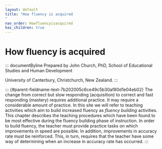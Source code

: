 ```yaml
---
layout: default
title: "How fluency is acquired 
"
nav_order: Howfluencyisacquired
has_children: true
---
```

# How fluency is acquired 


::: documentByline
Prepared by John Church, PhD, School of Educational Studies and Human
Development

University of Canterbury, Christchurch, New Zealand.
:::

::: {#parent-fieldname-text-7b202005c6ce49c5b30af80d1e04eb02}
The change from correct but slow responding (acquisition) to correct and
fast responding (mastery) requires additional practice. It may require a
considerable amount of practice. In this site we will refer to teaching
activities which aim to build increased fluency as *fluency building*
activities. This chapter describes the teaching procedures which have
been found to be most effective during the fluency building phase of
instruction. In order to build fluency, the teacher must provide
practice tasks on which improvements in speed are possible. In addition,
improvements in accuracy rate must be reinforced. This, in turn,
requires that the teacher have some way of determining when an increase
in accuracy rate has occurred.
:::
